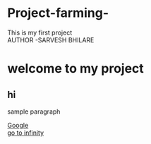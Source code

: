 # Project-farming-
This is my first project 
<br>
AUTHOR -SARVESH BHILARE 
<!DOCTYPE html>
<html lang="en">
<head> 
<meta charset="UTF-8">
<meta http-equiv="X-UA-Compatiable" content="IE=edge">
<meta name="viewport " content="width=device-width, intial scale">
<title>this is my first project</title>
</head>
<body>
<h1>welcome to my project </h1>
<h2>hi</h2>
<p>sample paragraph</p>
<a href="https://www.google.com/"> Google</a> 
<br>
<a href="/infinity"> go to infinity</a>
<br> 
</body>
</html>
